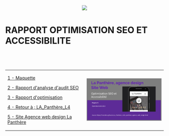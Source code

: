 # <p align="center"><a href="https://github.com/franckdun/Learning-plan_Openclassrooms"><img src="https://img.shields.io/badge/🏠-🎓%20Web developer training Openclassrooms 2022%20🎓-7986CB" width="750" ></a></p>

# <p>RAPPORT OPTIMISATION SEO ET ACCESSIBILITE</p>
 
<!-- presentation -->
<div align="center">
  <table>
	<tr>
	   <td width="50%">
	
[ 1 - Maquette ](https://github.com/franckdun/maquette-la_panthere)

[ 2 - Rapport d'analyse d'audit SEO ](https://github.com/franckdun/Projet-4_rapport-analyse-audit-SEO/blob/main/rapport-audit-SEO.xlsx)

[ 3 - Rapport d'optimisation ](https://github.com/franckdun/Projet-4_rapport-optimisation)

[ 4 - Retour à ; LA_Panthère_L4 ](https://github.com/franckdun/La_Panthere_L4)

[ 5 - Site Agence web design La Panthère ](https://franckdun.github.io/La_Panthere_L4/la_panthere_agence_web_design.html)
	   </td>  
	     <td width="50%">

[![img contact](https://github.com/franckdun/Projet-4_rapport-optimisation/blob/main/readme/readme.PNG)](https://github.com/franckdun/Projet-4_rapport-optimisation/blob/main/La%20Panth%C3%A8re%2C%20agence%20design%20Site%20Web%20(1).pdf)
	   </td>  
	 </tr>
 </table>
</div>
